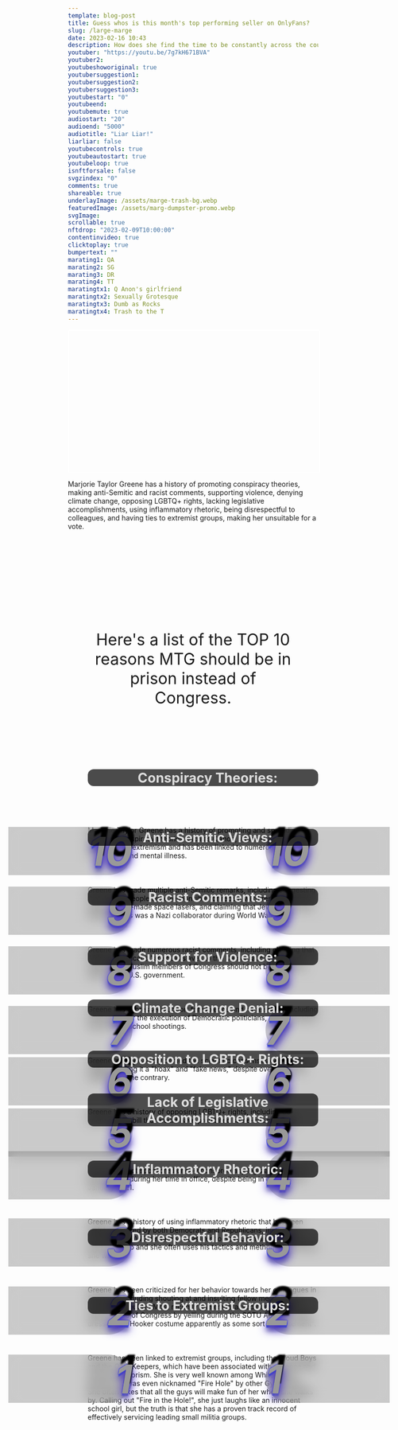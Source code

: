 ```yaml
---
template: blog-post
title: Guess whos is this month's top performing seller on OnlyFans?
slug: /large-marge
date: 2023-02-16 10:43
description: How does she find the time to be constantly across the country AND running a successful business front for PPV loans scams? 
youtuber: "https://youtu.be/7g7kH671BVA"
youtuber2: 
youtubeshoworiginal: true
youtubersuggestion1:
youtubersuggestion2:
youtubersuggestion3:
youtubestart: "0"
youtubeend: 
youtubemute: true
audiostart: "20"
audioend: "5000"
audiotitle: "Liar Liar!"
liarliar: false
youtubecontrols: true
youtubeautostart: true
youtubeloop: true
isnftforsale: false
svgzindex: "0"
comments: true
shareable: true
underlayImage: /assets/marge-trash-bg.webp
featuredImage: /assets/marg-dumpster-promo.webp
svgImage: 
scrollable: true
nftdrop: "2023-02-09T10:00:00"
contentinvideo: true
clicktoplay: true
bumpertext: ""
marating1: QA
marating2: SG
marating3: DR
marating4: TT
maratingtx1: Q Anon's girlfriend
maratingtx2: Sexually Grotesque
maratingtx3: Dumb as Rocks
maratingtx4: Trash to the T
---
```

<div class="contentinside" style="position:relative; aspect-ratio:16/9;  width:100%; border:2px solid white; display:flex; flex-direction:column; justify-content:center;">

<!-- <div class="bubble bubble-bottom-left" style="position:absolute; width:; top:45%; left:15vw; display:flex; justify-content:center;backdrop-filter: blur(6px); font-size:110%;
animation: bubbleBop 12s ease-in;
animation-delay: 6s;
animation-direction: forwards;
animation-iteration-count:2;
opacity:0;">I'm worried about dying, and not becoming a good guy. </div> -->


<div class="bubble bubble-bottom-right" style="position:absolute; width:50vw; top:30%; right:10vw; display:block; justify-content:center; font-size:110%;backdrop-filter: blur(6px);
animation: bubbleBop1 11s ease-in;
animation-delay:7.5s;
animation-direction: forwards;
animation-iteration-count:2;
opacity:0;">Finally, Chlamydia FREE AGAIN! </div>

</div>

<style>



.bubble {
	position: relative;
	font-family: sans-serif;
	font-size: clamp(.7rem, 1.8vw, 2.4rem);
	line-height: 110%;
	min-width: 50vw;
	background: rgba(255, 255, 255, 0.7);
	text-shadow: 0 0 2px rgba(255, 255, 255, 0.7);
	border-radius: 40px;
	padding: 2vh 2vw;
	text-align: center;
	color: #000;
  animation:bubbleBop;
  }
  
  .bubble-bottom-left::before {
	content: "";
	width: 0px;
	height: 0px;
	position: absolute;
	border-left: 24px solid #fff;
	border-right: 8px solid transparent;
	border-top: 5px solid #fff;
	border-bottom: 20px solid transparent;
	left: 32px;
	bottom: -24px;
	opacity:.7;
  }

  .bubble-bottom-right::before {
	content: "";
	width: 0px;
	height: 0px;
	position: absolute;
	border-right: 24px solid #fff;
	border-left: 8px solid transparent;
	border-top: 5px solid #fff;
	border-bottom: 20px solid transparent;
	right: 32px;
	bottom: -24px;
	opacity:.7;
  }

 
  @media (max-width: 48rem) {
	.bubble{
		top:10% !important;
	}
	.bubble-bottom-right{top:13vh !important;}
  }

  

.numblist {
  clear: both;
  list-style: none;
counter-reset:item 11;
}
.numblist li {
  margin: 0 0;
  padding-top: 2em;
  padding-left: 1rem;
  display: block;
  position: relative;
  /* counter-increment: inst; */
counter-increment:item -1;
}
.numblist li::before {
content:counter(item) " ";
  background: rgba(0, 0, 0, .2);
  backdrop-filter: blur(12px);
  color: #999;
  font-size:clamp(3rem, 10vw, 5rem);
  font-weight: 700;
  font-style: italic;
  border-radius: 0 0.675em 0.675em 0;
  text-align: right;
  left: -20%;
top:0;
  width: 150px;
  position: absolute;
  transition: all 0.2s ease-in-out;
  text-shadow: .5vw -.5vh .3vw #000,0 8px 20px rgb(40, 8, 202),0px 12px 10px rgb(139, 142, 167),0 2px rgb(39, 67, 227),0 5px 2px rgb(39, 61, 227),0 0 2px rgb(39, 52, 227),0 0 2px rgb(39, 42, 227),0 0 1px rgb(39, 73, 227); */
}

.numblist li::after {
content:counter(item) " ";
  background: rgba(0, 0, 0, .2);
  backdrop-filter: blur(12px);
  color: #999;
  font-size:clamp(3rem, 10vw, 5rem);
  font-weight: 700;
  font-style: italic;
  border-radius: 0.675em 0   0 0.675em;
  text-align: left;
  right: -20%;
top:0;
  width: 140px;
  position: absolute;
  transition: all 0.2s ease-in-out;
  text-shadow: .5vw -.5vh .3vw #000,0 8px 20px rgb(40, 8, 202),0px 12px 10px rgb(139, 142, 167),0 2px rgb(39, 67, 227),0 5px 2px rgb(39, 61, 227),0 0 2px rgb(39, 52, 227),0 0 2px rgb(39, 42, 227),0 0 1px rgb(39, 73, 227); */
}

@media (min-width:50em) {
  .numblist li:before {
    width: 250px;
    left: -30%;
    top:1vh;
  }
  
    .numblist li::after {
    width: 250px;
    right: -30%;
    top:1vh;
  }
}
li h2{
    background: rgba(0, 0, 0, 0.7);
    padding:1px 1vw 1px 3vw;
    margin:-2.6vh auto 2vh auto;
    border-radius: 12px;
    font-size:clamp(1.2rem, 2.8vw, 3.8rem) !important;
    color: #ddd;
      text-align:center;
    		/* text-shadow: 0 20px 7px #000,0 8px 20px rgb(40, 8, 202),0px 12px 10px rgb(139, 142, 167),0 2px rgb(39, 67, 227),0 5px 2px rgb(39, 61, 227),0 0 2px rgb(39, 52, 227),0 0 2px rgb(39, 42, 227),0 0 1px rgb(39, 73, 227); */
}

    </style>


<div class="contentbody" style="text-align:left !important; margin-top:0;">


Marjorie Taylor Greene has a history of promoting conspiracy theories, making anti-Semitic and racist comments, supporting violence, denying climate change, opposing LGBTQ+ rights, lacking legislative accomplishments, using inflammatory rhetoric, being disrespectful to colleagues, and having ties to extremist groups, making her unsuitable for a vote.

<div class="" style="font-size:clamp(2rem, 3vw, 3.8rem); padding:0; text-align:center; width:80%; height:; overflow:visible; margin:5vh auto; border-radius:12px;">

Here's a list of the TOP 10 reasons MTG should be in prison instead of Congress.
<!-- <blockquote>
She promotes conspiracy theories like QAnon.
She has made anti-Semitic remarks.
She has made racist comments.
She has expressed support for violence and harassment.
She denies the scientific consensus on climate change.
She opposes LGBTQ+ rights.
She has not sponsored or co-sponsored any legislation that has become law.
She uses inflammatory rhetoric.
She is disrespectful to her colleagues in Congress.
She has ties to extremist groups like the Proud Boys and the Oath Keepers.
</blockquote> -->

</div>




<ol class="numblist" style="">
<li>

## Conspiracy Theories:
Marjorie Taylor Greene has a history of promoting and spreading baseless conspiracy theories such as QAnon, which is associated with far-right extremism and has been linked to numerous instances of violence and mental illness.</li>

<li>

## Anti-Semitic Views:
Greene has made multiple anti-Semitic remarks, including suggesting that Jewish people were responsible for recent wildfires in California using Jewish-made space lasers, and claiming that Jewish billionaire George Soros was a Nazi collaborator during World War II.</li>

<li>

## Racist Comments:
Greene has made numerous racist comments, including claiming that African Americans "are held slaves to the Democratic Party," and stating that Muslim members of Congress should not be allowed to serve in the U.S. government.</li>

<li>

## Support for Violence:
Greene has expressed support for violence and harassment, including advocating for the execution of Democratic politicians, and harassing survivors of school shootings.</li>

<li>

## Climate Change Denial:
Greene has repeatedly denied the scientific consensus on climate change, calling it a "hoax" and "fake news," despite overwhelming evidence to the contrary.</li>

<li>

## Opposition to LGBTQ+ Rights:
Greene has a history of opposing LGBTQ+ rights, including co-sponsoring a bill that would have prohibited same-sex marriage.</li>

<li>

## Lack of Legislative Accomplishments:
Greene has not sponsored or co-sponsored any legislation that has become law during her time in office, despite being in office since January 2021.</li>

<li>

## Inflammatory Rhetoric:
Greene has a history of using inflammatory rhetoric that has been widely criticized by both Democrats and Republicans, including comparing COVID-19 safety measures to Nazi Germany. Her idol is Donald Trump and she often uses his tactics and methods to get what she wants.</li>

<li>

## Disrespectful Behavior:
Greene has been criticized for her behavior towards her colleagues in Congress, including shouting at and insulting fellow members of Congress in public. Most recently she embarassed herself and the entire House of Congress by yelling during the SOTU Address, while dressed in a Hooker costume apparently as some sort of "statement".</li>

<li>

## Ties to Extremist Groups:
Greene has been linked to extremist groups, including the Proud Boys and the Oath Keepers, which have been associated with violence and domestic terrorism.  She is very well known among White Power groups and was even nicknamed "Fire Hole" by other Gym-goers. She often jokes that all the guys will make fun of her when she walks by. Calling out "Fire in the Hole!", she just laughs like an innocent school girl, but the truth is that she has a proven track record of effectively servicing leading small militia groups.</li>


</ol>

</div>




